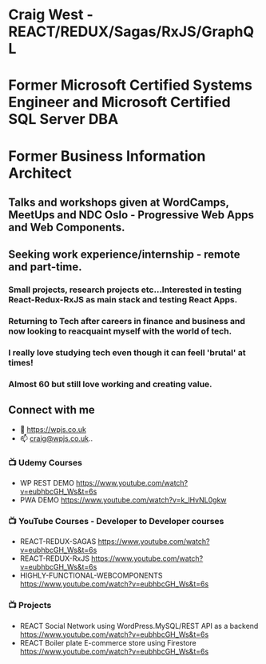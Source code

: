 <!--![TECH](https://images.unsplash.com/photo-1519389950473-47ba0277781c?ixlib=rb-1.2.1&ixid=eyJhcHBfaWQiOjEyMDd9&auto=format&fit=crop&w=1350&q=80)-->
# Craig West - REACT/REDUX/Sagas/RxJS/GraphQL
# Former Microsoft Certified Systems Engineer and Microsoft Certified SQL Server DBA
# Former Business Information Architect
## Talks and workshops given at WordCamps, MeetUps and NDC Oslo - Progressive Web Apps and Web Components.

## Seeking work experience/internship - remote and part-time.
### Small projects, research projects etc...Interested in testing React-Redux-RxJS as main stack and testing React Apps.
### Returning to Tech after careers in finance and business and now looking to reacquaint myself with the world of tech.
### I really love studying tech even though it can feell 'brutal' at times!
### Almost 60 but still love working and creating value. 


## Connect with me
- 👯 https://wpjs.co.uk
- 📫 craig@wpjs.co.uk..


### 📺 Udemy Courses

- WP REST DEMO https://www.youtube.com/watch?v=eubhbcGH_Ws&t=6s
- PWA DEMO https://www.youtube.com/watch?v=k_lHvNL0gkw


### 📺 YouTube Courses - Developer to Developer courses

- REACT-REDUX-SAGAS https://www.youtube.com/watch?v=eubhbcGH_Ws&t=6s
- REACT-REDUX-RxJS https://www.youtube.com/watch?v=eubhbcGH_Ws&t=6s
- HIGHLY-FUNCTIONAL-WEBCOMPONENTS https://www.youtube.com/watch?v=eubhbcGH_Ws&t=6s

### 📺 Projects

- REACT Social Network using WordPress.MySQL/REST API as a backend https://www.youtube.com/watch?v=eubhbcGH_Ws&t=6s
- REACT Boiler plate E-commerce store using Firestore https://www.youtube.com/watch?v=eubhbcGH_Ws&t=6s
